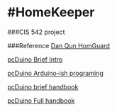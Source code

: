 #HomeKeeper
==========

###CIS 542 project

###Reference
[Dan Qun HomGuard](http://danqun.blogspot.com/)

[pcDuino Brief Intro](http://www.pcduino.com/)

[pcDuino Arduino-ish programing](http://www.pcduino.com/category/tutorials/arduino-style-coding/)

[pcDuino brief handbook](http://dlnmh9ip6v2uc.cloudfront.net/datasheets/Dev/PCDuino/pcDuino+V2.pdf)

[pcDuino Full handbook](http://www.pcduino.com/wiki/index.php?title=Book#Tutorial_Videos)
